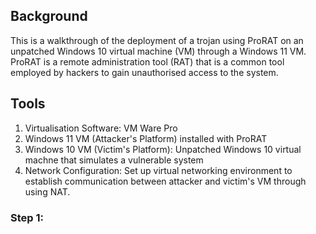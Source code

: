 ## Background
This is a walkthrough of the deployment of a trojan using ProRAT on an unpatched Windows 10 virtual machine (VM) through a Windows 11 VM. ProRAT is a remote administration tool (RAT) that is a common tool employed by hackers to gain unauthorised access to the system. 

## Tools
1. Virtualisation Software: VM Ware Pro
2. Windows 11 VM (Attacker's Platform) installed with ProRAT
3. Windows 10 VM (Victim's Platform): Unpatched Windows 10 virtual machne that simulates a vulnerable system
4. Network Configuration: Set up virtual networking environment to establish communication between attacker and victim's VM through using NAT.

### Step 1: 
